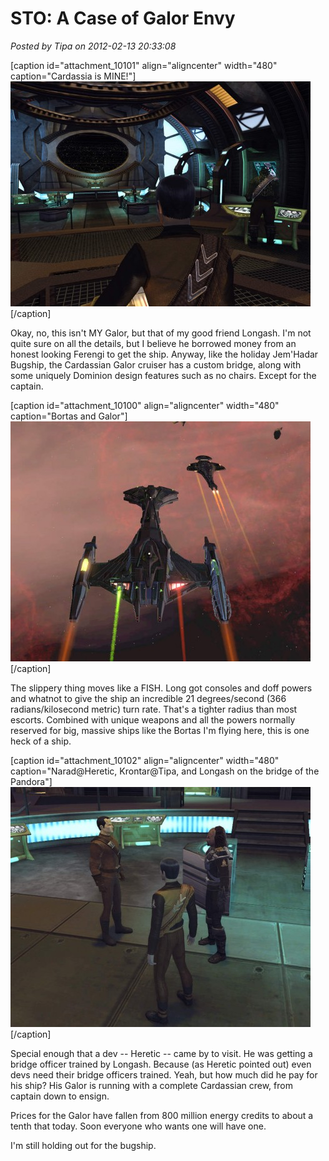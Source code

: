 # STO: A Case of Galor Envy

*Posted by Tipa on 2012-02-13 20:33:08*

[caption id="attachment\_10101" align="aligncenter" width="480" caption="Cardassia is MINE!"][![](../uploads/2012/02/GameClient-2012-02-13-18-59-08-07-480x360.jpg "Cardassia is MINE!")](../uploads/2012/02/GameClient-2012-02-13-18-59-08-07.jpg)[/caption]

Okay, no, this isn't MY Galor, but that of my good friend Longash. I'm not quite sure on all the details, but I believe he borrowed money from an honest looking Ferengi to get the ship. Anyway, like the holiday Jem'Hadar Bugship, the Cardassian Galor cruiser has a custom bridge, along with some uniquely Dominion design features such as no chairs. Except for the captain.

[caption id="attachment\_10100" align="aligncenter" width="480" caption="Bortas and Galor"][![](../uploads/2012/02/GameClient-2012-02-13-18-51-21-21-480x384.jpg "Bortas and Galor")](../uploads/2012/02/GameClient-2012-02-13-18-51-21-21.jpg)[/caption]

The slippery thing moves like a FISH. Long got consoles and doff powers and whatnot to give the ship an incredible 21 degrees/second (366 radians/kilosecond metric) turn rate. That's a tighter radius than most escorts. Combined with unique weapons and all the powers normally reserved for big, massive ships like the Bortas I'm flying here, this is one heck of a ship.

[caption id="attachment\_10102" align="aligncenter" width="480" caption="Narad@Heretic, Krontar@Tipa, and Longash on the bridge of the Pandora"][![](../uploads/2012/02/GameClient-2012-02-13-19-00-57-87-480x384.jpg "Narad@Heretic, Krontar@Tipa, and Longash on the bridge of the Pandora")](../uploads/2012/02/GameClient-2012-02-13-19-00-57-87.jpg)[/caption]

Special enough that a dev -- Heretic -- came by to visit. He was getting a bridge officer trained by Longash. Because (as Heretic pointed out) even devs need their bridge officers trained. Yeah, but how much did he pay for his ship? His Galor is running with a complete Cardassian crew, from captain down to ensign.

Prices for the Galor have fallen from 800 million energy credits to about a tenth that today. Soon everyone who wants one will have one.

I'm still holding out for the bugship.

